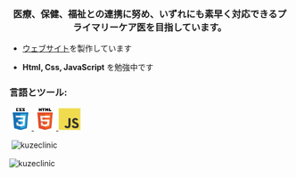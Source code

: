 <h3 align="center">医療、保健、福祉との連携に努め、いずれにも素早く対応できるプライマリーケア医を目指しています。</h3>

- [ウェブサイト](Github.com/KuzeClinic/Web)を製作しています 

- **Html, Css, JavaScript** を勉強中です

<h3 align="left">言語とツール:</h3>
<p align="left"> <a href="https://developer.mozilla.org/ja/docs/Web/CSS" target="_blank" rel="noreferrer"> <img src="https://raw.githubusercontent.com/devicons/devicon/master/icons/css3/css3-original-wordmark.svg" alt="css3" width="40" height="40"/> </a> <a href="https://developer.mozilla.org/ja/docs/Web/HTML" target="_blank" rel="noreferrer"> <img src="https://raw.githubusercontent.com/devicons/devicon/master/icons/html5/html5-original-wordmark.svg" alt="html5" width="40" height="40"/> </a> <a href="https://developer.mozilla.org/en-US/docs/Web/JavaScript" target="_blank" rel="noreferrer"> <img src="https://raw.githubusercontent.com/devicons/devicon/master/icons/javascript/javascript-original.svg" alt="javascript" width="40" height="40"/> </a> </p>

<p>&nbsp;<img align="center" src="https://github-readme-stats.vercel.app/api?username=kuzeclinic&show_icons=true&locale=en" alt="kuzeclinic" /></p>

<p><img align="center" src="https://github-readme-streak-stats.herokuapp.com/?user=kuzeclinic&" alt="kuzeclinic" /></p>
